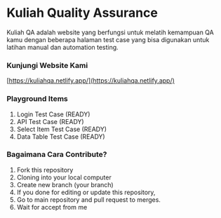 # Kuliah Quality Assurance

Kuliah QA adalah website yang berfungsi untuk melatih kemampuan QA kamu dengan beberapa halaman test case yang bisa digunakan untuk latihan manual dan automation testing.

### Kunjungi Website Kami
[https://kuliahqa.netlify.app/](https://kuliahqa.netlify.app/)

### Playground Items

1. Login Test Case (READY)
2. API Test Case (READY)
3. Select Item Test Case (READY)
4. Data Table Test Case (READY)

### Bagaimana Cara Contribute?

1. Fork this repository
2. Cloning into your local computer
3. Create new branch (your branch)
4. If you done for editing or update this repository,
5. Go to main repository and pull request to merges.
6. Wait for accept from me 